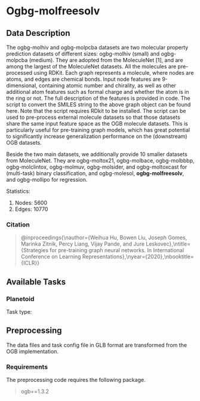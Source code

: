 # Ogbg-molfreesolv
## Data Description

The ogbg-molhiv and ogbg-molpcba datasets are two molecular property prediction datasets of different sizes: ogbg-molhiv (small) and ogbg-molpcba (medium). They are adopted from the MoleculeNet [1], and are among the largest of the MoleculeNet datasets. All the molecules are pre-processed using RDKit. Each graph represents a molecule, where nodes are atoms, and edges are chemical bonds. Input node features are 9-dimensional, containing atomic number and chirality, as well as other additional atom features such as formal charge and whether the atom is in the ring or not. The full description of the features is provided in code. The script to convert the SMILES string to the above graph object can be found here. Note that the script requires RDkit to be installed. The script can be used to pre-process external molecule datasets so that those datasets share the same input feature space as the OGB molecule datasets. This is particularly useful for pre-training graph models, which has great potential to significantly increase generalization performance on the (downstream) OGB datasets.

Beside the two main datasets, we additionally provide 10 smaller datasets from MoleculeNet. They are ogbg-moltox21, ogbg-molbace, ogbg-molbbbp, ogbg-molclintox, ogbg-molmuv, ogbg-molsider, and ogbg-moltoxcast for (multi-task) binary classification, and ogbg-molesol, **ogbg-molfreesolv**, and ogbg-mollipo for regression. 

Statistics:
1. Nodes: 5600
2. Edges: 10770

### Citation
> @inproceedings{\nauthor={Weihua Hu, Bowen Liu, Joseph Gomes, Marinka Zitnik, Percy Liang, Vijay Pande, and Jure Leskovec},\ntitle={Strategies for pre-training graph neural networks. In International Conference on Learning Representations},\nyear={2020},\nbooktitle={ICLR}}

## Available Tasks
### Planetoid
Task type:

## Preprocessing
The data files and task config file in GLB format are transformed from the OGB implementation.

### Requirements
The preprocessing code requires the following package.

> ogb==1.3.2